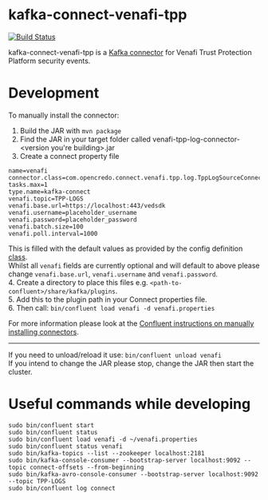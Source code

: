 # kafka-connect-venafi-tpp
[![Build Status](https://travis-ci.com/opencredo/kafka-connect-venafi-tpp.svg?token=9Xb3AhGzVsnLVT8gQNzo&branch=master)](https://travis-ci.com/opencredo/kafka-connect-venafi-tpp)

kafka-connect-venafi-tpp is a [Kafka connector](http://kafka.apache.org/documentation.html#connect) for Venafi Trust Protection Platform security events.

# Development
To manually install the connector:
1. Build the JAR with `mvn package`
2. Find the JAR in your target folder called venafi-tpp-log-connector-<version you're building>.jar
3. Create a connect property file 
```
name=venafi
connector.class=com.opencredo.connect.venafi.tpp.log.TppLogSourceConnector
tasks.max=1
type.name=kafka-connect
venafi.topic=TPP-LOGS
venafi.base.url=https://localhost:443/vedsdk
venafi.username=placeholder_username
venafi.password=placeholder_password
venafi.batch.size=100 
venafi.poll.interval=1000
```
This is filled with the default values as provided by the config definition [class](../src/main/java/com/opencredo/connect/venafi/tpp/log/TppLogSourceConfig.java).  
Whilst all `venafi` fields are currently optional and will default to above please change `venafi.base.url`, `venafi.username` and `venafi.password`.   
4. Create a directory to place this files e.g. `<path-to-confluent>/share/kafka/plugins`.  
5. Add this to the plugin path in your Connect properties file.   
6. Then call: `bin/confluent load venafi -d venafi.properties`  

For more information please look at the [Confluent instructions on manually installing connectors](https://docs.confluent.io/current/connect/managing/install.html#connect-install-connectors).

---
If you need to unload/reload it use: `bin/confluent unload venafi`  
If you intend to change the JAR please stop, change the JAR then start the cluster.  

# Useful commands while developing
```
sudo bin/confluent start  
sudo bin/confluent status
sudo bin/confluent load venafi -d ~/venafi.properties
sudo bin/confluent status venafi
sudo bin/kafka-topics --list --zookeeper localhost:2181
sudo bin/kafka-console-consumer --bootstrap-server localhost:9092 --topic connect-offsets --from-beginning
sudo bin/kafka-avro-console-consumer --bootstrap-server localhost:9092 --topic TPP-LOGS
sudo bin/confluent log connect
``` 
